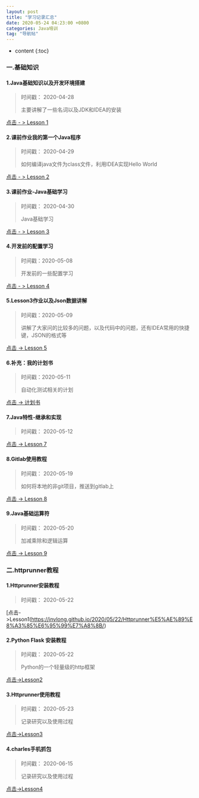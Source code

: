```yaml
---
layout: post  
title: "学习记录汇总"  
date: 2020-05-24 04:23:00 +0800  
categories: Java培训  
tag: "导航帖"  
---
```


* content
{:toc}  


### 一.基础知识

#### 1.Java基础知识以及开发环境搭建

> 时间戳： 2020-04-28
>
> 主要讲解了一些名词以及JDK和IDEA的安装

[点击 - > Lesson 1](https://invlong.github.io/2020/04/28/Java%E5%9F%BA%E7%A1%80%E7%9F%A5%E8%AF%86%E4%BB%A5%E5%8F%8A%E5%BC%80%E5%8F%91%E7%8E%AF%E5%A2%83%E6%90%AD%E5%BB%BA/)

#### 2.课前作业我的第一个Java程序

> 时间戳： 2020-04-29
>
> 如何编译java文件为class文件，利用IDEA实现Hello World

[点击 - > Lesson 2](https://invlong.github.io/2020/04/29/%E6%88%91%E7%9A%84%E7%AC%AC%E4%B8%80%E4%B8%AAJava%E7%A8%8B%E5%BA%8F/)

#### 3.课前作业-Java基础学习

> 时间戳： 2020-04-30
>
> Java基础学习

[点击 - > Lesson 3](https://invlong.github.io/2020/04/30/Java%E7%B1%BB%E5%92%8C%E5%AF%B9%E8%B1%A1/)

#### 4.开发前的配置学习

> 时间戳：2020-05-08
>
> 开发前的一些配置学习

[点击 - > Lesson 4](https://invlong.github.io/2020/05/08/%E5%BC%80%E5%8F%91%E5%89%8D%E7%9A%84%E4%B8%80%E4%BA%9B%E9%85%8D%E7%BD%AE%E5%B7%A5%E4%BD%9C/)

#### 5.Lesson3作业以及Json数据讲解

> 时间戳：2020-05-09
>
> 讲解了大家问的比较多的问题，以及代码中的问题，还有IDEA常用的快捷键，JSON的格式等

[点击 -> Lesson 5](https://invlong.github.io/2020/05/09/IDEA%E5%BF%AB%E6%8D%B7%E9%94%AE%E5%92%8CJson%E6%95%B0%E6%8D%AE%E8%AE%B2%E8%A7%A3/)

#### 6.补充：我的计划书

> 时间戳：2020-05-11
>
> 自动化测试相关的计划

[点击 -> 计划书](https://demo.codimd.org/s/r15ejWSKU)

#### 7.Java特性-继承和实现

> 时间戳： 2020-05-12
>

[点击 -> Lesson 7](https://invlong.github.io/2020/05/12/%E7%BB%A7%E6%89%BF%E5%92%8C%E5%A4%9A%E6%80%81/)

#### 8.Gitlab使用教程

> 时间戳： 2020-05-19
>
> 如何将本地的非git项目，推送到gitlab上

[点击 -> Lesson 8](https://invlong.github.io/2020/05/19/gitlab%E4%BD%BF%E7%94%A8%E6%95%99%E7%A8%8B/)

#### 9.Java基础运算符

> 时间戳： 2020-05-20
>
> 加减乘除和逻辑运算

[点击 -> Lesson 9]([https://invlong.github.io/2020/05/20/Java%E5%9F%BA%E7%A1%80%E8%BF%90%E7%AE%97/](https://invlong.github.io/2020/05/20/Java基础运算/))

### 二.httprunner教程

#### 1.Httprunner安装教程

> 时间戳： 2020-05-22

[点击->Lesson1(https://invlong.github.io/2020/05/22/Httprunner%E5%AE%89%E8%A3%85%E6%95%99%E7%A8%8B/)

#### 2.Python Flask 安装教程

> 时间戳： 2020-05-22
>
> Python的一个轻量级的http框架

[点击->Lesson2](https://invlong.github.io/2020/05/22/Python-Flask-%E5%AE%89%E8%A3%85/)

#### 3.Httprunner使用教程

> 时间戳： 2020-05-23
>
> 记录研究以及使用过程

[点击->Lesson3](https://invlong.github.io/2020/05/23/Httprunner%E4%BD%BF%E7%94%A8%E6%95%99%E7%A8%8B/)

#### 4.charles手机抓包

> 时间戳： 2020-06-15
>
> 记录研究以及使用过程

[点击->Lesson4](https://invlong.github.io/2020/06/15/charles%E6%89%8B%E6%9C%BA%E6%8A%93%E5%8C%85/)